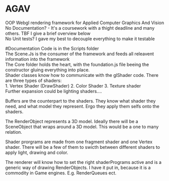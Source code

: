 # AGAV

OOP Webgl rendering framework for Applied Computer Graphics And  Vision   
No Documentation? - It's a coursework with a thight deadline and many others. TBF I give a brief overview below  
No Unit tests?  I gave my best to decouple everything to make it testable  
  
  
#Documentation
Code is in the Scripts folder  
The Scene.Js is the consumer of the framework and feeds all releavent information into the framework  
The Core folder holds the heart, with the foundation.js file beeing the constructor gluing everything into place.  
Shader classes know how to communicate with the glShader code. There are three types of shaders:  
     1. Vertex Shader (DrawShader)
     2. Color Shader
     3. Texture shader  
Further expansion could be lighting shaders.... 
  
Buffers are the counterpart to the shaders. They know what shader they need, and what model they represent. Ergo they apply them selfs onto the shaders.   
  
The RenderObject represents a 3D model. Ideally there will be a SceneObject that wraps around a 3D model. This would be a one to many relation.  
  
Shader prorgrams are made from one fragment shader and one Vertex shader. There will be a few of them to swicth between different shaders to apply light, drawing and color.  
  
The renderer will know how to set the right shaderPrograms active and is a generic way of drawing RenderObjects. I have it put in, because it is a commodity in Game engines. E.g. RenderQueues ect. 

